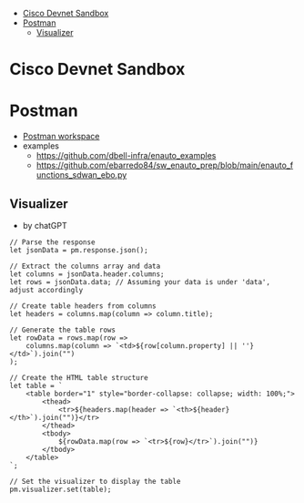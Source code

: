 - [Cisco Devnet Sandbox](#cisco-devnet-sandbox)
- [Postman](#postman)
  - [Visualizer](#visualizer)

# Cisco Devnet Sandbox


# Postman

* [Postman workspace](https://web.postman.co/)
* examples
  * https://github.com/dbell-infra/enauto_examples
  * https://github.com/ebarredo84/sw_enauto_prep/blob/main/enauto_functions_sdwan_ebo.py

## Visualizer

* by chatGPT

```
// Parse the response
let jsonData = pm.response.json();

// Extract the columns array and data
let columns = jsonData.header.columns;
let rows = jsonData.data; // Assuming your data is under 'data', adjust accordingly

// Create table headers from columns
let headers = columns.map(column => column.title);

// Generate the table rows
let rowData = rows.map(row => 
    columns.map(column => `<td>${row[column.property] || ''}</td>`).join("")
);

// Create the HTML table structure
let table = `
    <table border="1" style="border-collapse: collapse; width: 100%;">
        <thead>
            <tr>${headers.map(header => `<th>${header}</th>`).join("")}</tr>
        </thead>
        <tbody>
            ${rowData.map(row => `<tr>${row}</tr>`).join("")}
        </tbody>
    </table>
`;

// Set the visualizer to display the table
pm.visualizer.set(table);
```
